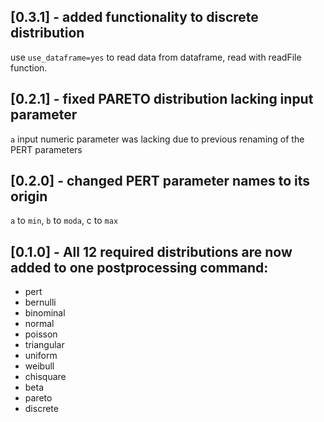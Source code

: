 ## [0.3.1] - added functionality to discrete distribution
use `use_dataframe=yes` to read data from dataframe, read with readFile function.

## [0.2.1] - fixed PARETO distribution lacking input parameter
`a` input numeric parameter was lacking due to previous renaming of the PERT parameters  

## [0.2.0] - changed PERT parameter names to its origin
`a` to `min`, `b` to `moda`, c to `max`

## [0.1.0] - All 12 required distributions are now added to one postprocessing command:
- pert
- bernulli
- binominal
- normal
- poisson
- triangular
- uniform
- weibull
- chisquare
- beta
- pareto
- discrete